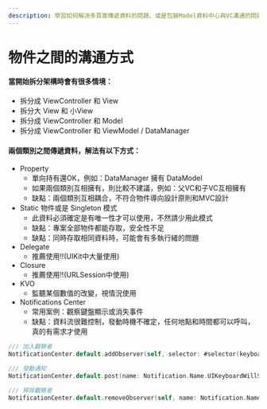 ```yaml
---
description: 學習如何解決多頁面傳遞資料的問題、或是包裝Model資料中心與VC溝通的問題。
---
```


# 物件之間的溝通方式

#### 當開始拆分架構時會有很多情境：

* 拆分成 ViewController 和 View
* 拆分大 View 和 小View
* 拆分成 ViewController 和 Model
* 拆分成 ViewController 和 ViewModel / DataManager

#### 兩個類別之間傳遞資料，解法有以下方式：

* Property
  * 單向持有還OK，例如：DataManager 擁有 DataModel
  * 如果兩個類別互相擁有，則比較不建議，例如：父VC和子VC互相擁有
  * 缺點：兩個類別互相耦合，不符合物件導向設計原則和MVC設計
* Static 物件或是 Singleton 模式
  * 此資料必須確定是有唯一性才可以使用，不然請少用此模式
  * 缺點：專案全部物件都能存取，安全性不足
  * 缺點：同時存取相同資料時，可能會有多執行緒的問題
* Delegate
  * 推薦使用!!\(UIKit中大量使用\)
* Closure
  * 推薦使用!!\(URLSession中使用\)
* KVO
  * 監聽某個數值的改變，視情況使用
* Notifications Center
  * 常用案例：觀察鍵盤顯示或消失事件
  * 缺點：資料流很難控制，發動時機不確定，任何地點和時間都可以呼叫，真的有需求才使用

```swift
/// 加入觀察者
NotificationCenter.default.addObserver(self, selector: #selector(keyboardWillBeShown(note:)), name: Notification.Name.UIKeyboardWillShow, object: nil)

/// 發動通知
NotificationCenter.default.post(name: Notification.Name.UIKeyboardWillShow, object: nil, userInfo: userInfo)

/// 移除觀察者
NotificationCenter.default.removeObserver(self, name: Notification.Name.UIKeyboardWillShow, object: nil)
```



